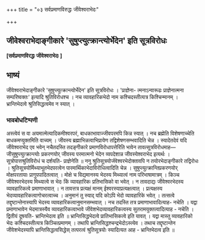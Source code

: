 +++
title = "०३ सर्वप्रमाणविरुद्धः जीवेश्वराभेदः"

+++


## जीवेश्वराभेदाङ्गीकारे 'सुषुप्त्युत्क्रान्त्योर्भेदेन' इति सूत्रविरोधः

**\[सर्वप्रमाणविरद्धः जीवेश्वराभेदः \]**

## **भाष्यं**

जीवेश्वराभेदाङ्गीकारे 'सुषुप्त्युत्क्रान्त्योर्भेदेन' इति सूत्रविरोधः । 'प्राज्ञेना- त्मनाऽन्वारूढः प्राज्ञेनात्मना सम्परिष्वक्तः' इत्यादि श्रुतिविरोधश्च । नच व्यावहारिकभेदो नाम कश्चिदस्तीत्यत्र किश्चिन्मानम् । भ्रान्तिभेदत्वे श्रुतिसिद्धत्वमेव न स्यात् ।

### **भावबोधटिप्पणी**

अस्त्वेवं स वा अयमात्मेत्यादिकमीश्वरपरं, बाधकाभावाज्जीवपरमपि किन्न स्यात् । नच ब्रह्मेति विशेषणाच्चेति बाधकमप्युक्तमिति वाच्यम् । जीवस्य ब्रह्माभिन्नत्वाभिप्रायेण तद्विशेषणसम्भवादिति चेन्न । स्यादेतदेवं यदि जीवेश्वराभेद एव भवेन् नचैतदस्ति तदङ्गीकारे प्रमाणविरोधापत्तेरिति भावेन तावत्सूत्रविरोधमाह— जीसुषुप्त्युत्क्रान्त्योः प्रकरणयोर् जीवस्य परमात्मनो भेदेन व्यपदेशान्न जीवस्येश्वराभेद इत्यर्थः । सूत्रोपात्तश्रुतिविरोधं च दर्शयति- प्राज्ञेनेति ॥ ननु श्रुतिसूत्रयोर्जवेश्वरभेदोक्तावपि न तयोरभेदाङ्गीकारे तद्विरोधः । श्रुतिसूत्रयोर्मिथ्याभूतभेदपरत्वेन पारमार्थिकाभेदाविरोधित्वादिति चेन्न । सुषुप्त्युत्क्रान्तिप्रकरणयोर् मोक्षपरतायाः प्रागुपपादितत्वात् । मोक्षे च विद्यमानस्य भेदस्य मिथ्यात्वं नाम परिभाषामात्रम् । किञ्च जीवेश्वरभेदस्य मिथ्यात्वे स भेदः किं व्यावहारिकः प्रतिभासिको वा भवेत् । न तावदाद्यः जीवेश्वरभेदस्य व्यावहारिकत्वे प्रमाणाभावात् । न तावत्तत्र प्रत्यक्षं मानम् ईश्वरस्याप्रत्यक्षत्वात् । प्रत्यक्षस्य भेदव्यावहारिकत्वागोचरत्वाच्च । अनुमानं तु स्याद् यदि कोऽपि भेदो व्यावहारिके भवेत् । तत्सत्वे तद्दृष्टान्तेनास्यापि भेदस्य व्यावहारिकत्वानुमानसम्भवात् । नच तदस्ति तत्र प्रमाणाभावादित्याह- नचेति । यद्वा प्रमाणाभावेन भेदमात्रस्यैव व्यावहारिकत्वाभावे जीवेशभेदव्यावहारिकत्वस्य सुतरामयुक्तत्वादित्याह - नचेति । द्वितीयं दूषयति- भ्रान्तिभेदत्व इति ॥ भ्रान्तिसिद्धभेदत्वे प्रातिभासिकत्वे इति यावत् । यद्वा मास्तु व्यावहारिको भेदः कश्चिदस्तीत्यत्र किञ्चित्प्रमाणम् । तथापि भ्रान्तिसिद्धश्चन्द्रभेदोऽस्त्येव । तथाच तद्दृष्टान्तेन जीवेशभेदस्यापि भ्रान्तिसिद्धत्वसिद्धेस् तत्परत्वं श्रुतिसूत्रयोः स्यादित्यत आह - भ्रान्तिभेदत्व इति ॥


